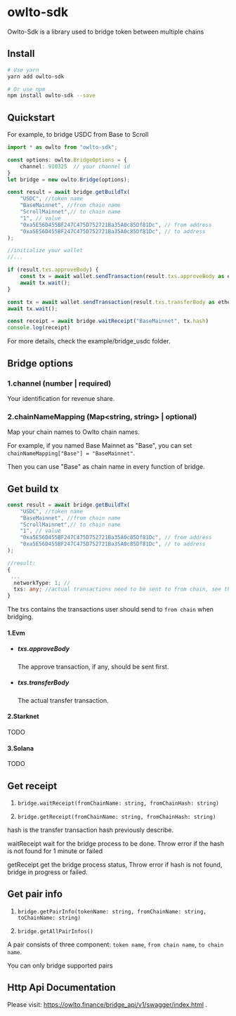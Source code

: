 # owlto-sdk

Owlto-Sdk is a library used to bridge token between multiple chains

## Install
```bash
# Use yarn
yarn add owlto-sdk

# Or use npm
npm install owlto-sdk --save
```


## Quickstart

For example, to bridge USDC from Base to Scroll
```TypeScript
import * as owlto from "owlto-sdk";

const options: owlto.BridgeOptions = {
    channel: 910325  // your channel id
}
let bridge = new owlto.Bridge(options);

const result = await bridge.getBuildTx(
    "USDC", //token name
    "BaseMainnet", //from chain name
    "ScrollMainnet",// to chain name
    "1", // value
    "0xa5E56D455BF247C475D752721Ba35A0c85Df81Dc", // from address
    "0xa5E56D455BF247C475D752721Ba35A0c85Df81Dc", // to address
);

//initialize your wallet
//...

if (result.txs.approveBody) {
    const tx = await wallet.sendTransaction(result.txs.approveBody as ethers.TransactionRequest);
    await tx.wait(); 
}

const tx = await wallet.sendTransaction(result.txs.transferBody as ethers.TransactionRequest);
await tx.wait(); 

const receipt = await bridge.waitReceipt("BaseMainnet", tx.hash)
console.log(receipt)
```
For more details, check the example/bridge_usdc folder.


## Bridge options

### 1.channel (number | required)
Your identification for revenue share.
### 2.chainNameMapping (Map<string, string> | optional) 
Map your chain names to Owlto chain names.

For example, if you named Base Mainnet as "Base", you can set `chainNameMapping["Base"] = "BaseMainnet"`.

Then you can use "Base" as chain name in every function of bridge.


## Get build tx
```typescript
const result = await bridge.getBuildTx(
    "USDC", //token name
    "BaseMainnet", //from chain name
    "ScrollMainnet",// to chain name
    "1", // value
    "0xa5E56D455BF247C475D752721Ba35A0c85Df81Dc", // from address
    "0xa5E56D455BF247C475D752721Ba35A0c85Df81Dc", // to address
);

//result:
{
 ...
  networkType: 1; //
  txs: any; //actual transactions need to be sent to from chain, see the following details
}
```
The txs contains the transactions user should send to `from chain` when bridging.

#### 1.Evm
- ##### txs.approveBody 
    The approve transaction, if any, should be sent first.
- ##### txs.transferBody
    The actual transfer transaction.

#### 2.Starknet
TODO

#### 3.Solana
TODO


## Get receipt

1. `bridge.waitReceipt(fromChainName: string, fromChainHash: string)`

2. `bridge.getReceipt(fromChainName: string, fromChainHash: string)`

hash is the transfer transaction hash previously describe.

waitReceipt wait for the bridge process to be done. Throw error if the hash is not found for 1 minute or failed

getReceipt get the bridge process status, Throw error if hash is not found, bridge in progress or failed.

## Get pair info

1. `bridge.getPairInfo(tokenName: string, fromChainName: string, toChainName: string)`

2. `bridge.getAllPairInfos()`

A pair consists of three component: `token name`, `from chain name`, `to chain name`.

You can only bridge supported pairs


## Http Api Documentation

Please visit: https://owlto.finance/bridge_api/v1/swagger/index.html .
